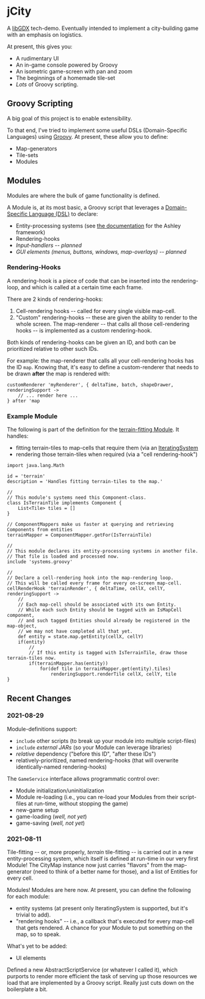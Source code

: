# jCity

A [libGDX](https://libgdx.com/) tech-demo. Eventually intended to implement a city-building game with an emphasis on logistics.

At present, this gives you:

 - A rudimentary UI
 - An in-game console powered by Groovy
 - An isometric game-screen with pan and zoom
 - The beginnings of a homemade tile-set
 - *Lots* of Groovy scripting.

## Groovy Scripting

A big goal of this project is to enable extensibility.

To that end, I've tried to implement some useful DSLs (Domain-Specific Languages) using [Groovy](http://www.groovy-lang.org/). At present, these allow you to define:

 - Map-generators
 - Tile-sets
 - Modules
 
## Modules

Modules are where the bulk of game functionality is defined.

A Module is, at its most basic, a Groovy script that leverages a [Domain-Specific Language (DSL)](http://docs.groovy-lang.org/docs/latest/html/documentation/core-domain-specific-languages.html) to declare:

 * Entity-processing systems (see [the documentation](https://github.com/libgdx/ashley/wiki/Built-in-Entity-Systems) for the Ashley framework)
 * Rendering-hooks
 * *Input-handlers -- planned*
 * *GUI elements (menus, buttons, windows, map-overlays) -- planned*

### Rendering-Hooks

A rendering-hook is a piece of code that can be inserted into the rendering-loop, and which is called at a certain time each frame.

There are 2 kinds of rendering-hooks:

 1) Cell-rendering hooks -- called for every single visible map-cell.
 1) "Custom" rendering-hooks -- these are given the ability to render to the whole screen. The map-renderer -- that calls all those cell-rendering hooks -- is implemented as a custom rendering-hook.

Both kinds of rendering-hooks can be given an ID, and both can be prioritized relative to other such IDs.

For example: the map-renderer that calls all your cell-rendering hooks has the ID `map`. Knowing that, it's easy to define a custom-renderer that needs to be drawn **after** the map is rendered with:

```
customRenderer 'myRenderer', { deltaTime, batch, shapeDrawer, renderingSupport ->
	// ... render here ...
} after 'map
```
 
### Example Module

The following is part of the definition for the [terrain-fitting Module](https://github.com/snowjak88/jCity/blob/master/assets/data/modules/terrain/terrain.module.groovy). It handles:

 * fitting terrain-tiles to map-cells that require them (via an [IteratingSystem](https://github.com/libgdx/ashley/wiki/Built-in-Entity-Systems)
 * rendering those terrain-tiles when required (via a "cell rendering-hook")

```
import java.lang.Math

id = 'terrain'
description = 'Handles fitting terrain-tiles to the map.'

//
// This module's systems need this Component-class.
class IsTerrainTile implements Component {
	List<Tile> tiles = []
}

// ComponentMappers make us faster at querying and retrieving Components from entities
terrainMapper = ComponentMapper.getFor(IsTerrainTile)

//
// This module declares its entity-processing systems in another file.
// That file is loaded and processed now.
include 'systems.groovy'

//
// Declare a cell-rendering hook into the map-rendering loop.
// This will be called every frame for every on-screen map-cell.
cellRenderHook 'terrainRender', { deltaTime, cellX, cellY, renderingSupport ->
	//
	// Each map-cell should be associated with its own Entity.
	// While each such Entity should be tagged with an IsMapCell component,
	// and such tagged Entities should already be registered in the map-object,
	// we may not have completed all that yet.
	def entity = state.map.getEntity(cellX, cellY)
	if(entity)
		//
		// If this entity is tagged with IsTerrainTile, draw those terrain-tiles now.
		if(terrainMapper.has(entity))
			for(def tile in terrainMapper.get(entity).tiles)
				renderingSupport.renderTile cellX, cellY, tile
}
```
 
## Recent Changes

### 2021-08-29

Module-definitions support:

 * `include` other scripts (to break up your module into multiple script-files)
 * `include` *external JARs* (so your Module can leverage libraries)
 * *relative* dependency ("before this ID", "after these IDs")
 * relatively-prioritized, named rendering-hooks (that will overwrite identically-named rendering-hooks)

The `GameService` interface allows programmatic control over:

 * Module initialization/uninitialization
 * Module re-loading (i.e., you can re-load your Modules from their script-files at run-time, without stopping the game)
 * new-game setup
 * game-loading (*well, not yet*)
 * game-saving (*well, not yet*)

### 2021-08-11

Tile-fitting -- or, more properly, *terrain* tile-fitting -- is carried out in a new entity-processing system, which itself is defined at run-time in our very first Module! The CityMap instance now just carries "flavors" from the map-generator (need to think of a better name for those), and a list of Entities for every cell.

Modules! Modules are here now. At present, you can define the following for each module:

 * entity systems (at present only IteratingSystem is supported, but it's trivial to add).
 * "rendering hooks" -- i.e., a callback that's executed for every map-cell that gets rendered. A chance for your Module to put something on the map, so to speak.

What's yet to be added:
 * UI elements

Defined a new AbstractScriptService (or whatever I called it), which purports to render more efficient the task of serving up those resources we load that are implemented by a Groovy script. Really just cuts down on the boilerplate a bit.
